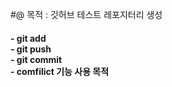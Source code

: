 #@ 목적 : 깃허브 테스트 레포지터리 생성

#### - git add <br> - git push <br> - git commit <br> - comfilict 기능 사용 목적
